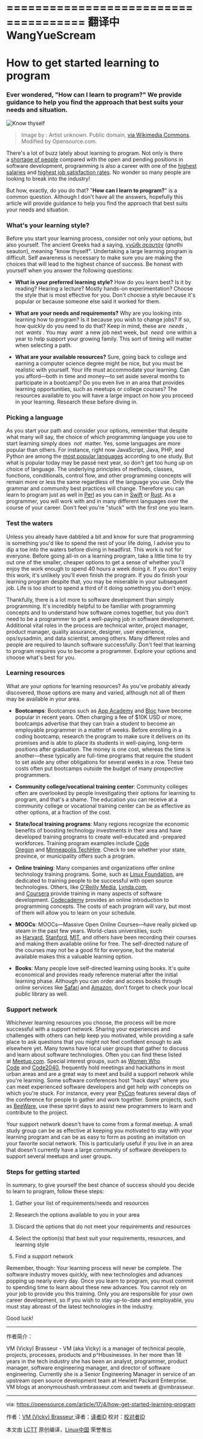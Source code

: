 =====================================
翻译中 WangYueScream
======================================


How to get started learning to program
============================================================

### Ever wondered, "How can I learn to program?" We provide guidance to help you find the approach that best suits your needs and situation.


![Know thyself](https://opensource.com/sites/default/files/styles/image-full-size/public/u23316/roman-know-thyself-osdc-lead.png?itok=oWuH8hRr "Know thyself")
>Image by : Artist unknown. Public domain, [via Wikimedia Commons][20]. Modified by Opensource.com.

There's a lot of buzz lately about learning to program. Not only is there a [shortage of people][21] compared with the open and pending positions in software development, programming is also a career with one of the [highest salaries][22] and [highest job satisfaction rates][23]. No wonder so many people are looking to break into the industry!

But how, exactly, do you do that? "**How can I learn to program?**" is a common question. Although I don't have all the answers, hopefully this article will provide guidance to help you find the approach that best suits your needs and situation.



### What's your learning style?

Before you start your learning process, consider not only your options, but also yourself. The ancient Greeks had a saying, [γνῶθι σεαυτόν][24] (gnothi seauton), meaning "know thyself". Undertaking a large learning program is difficult. Self awareness is necessary to make sure you are making the choices that will lead to the highest chance of success. Be honest with yourself when you answer the following questions:

*   **What is your preferred learning style?** How do you learn best? Is it by reading? Hearing a lecture? Mostly hands-on experimentation? Choose the style that is most effective for you. Don't choose a style because it's popular or because someone else said it worked for them.

*   **What are your needs and requirements?** Why are you looking into learning how to program? Is it because you wish to change jobs? If so, how quickly do you need to do that? Keep in mind, these are  _needs_ , not  _wants_ . You may  _want_  a new job next week, but  _need_  one within a year to help support your growing family. This sort of timing will matter when selecting a path.

*   **What are your available resources?** Sure, going back to college and earning a computer science degree might be nice, but you must be realistic with yourself. Your life must accommodate your learning. Can you afford—both in time and money—to set aside several months to participate in a bootcamp? Do you even live in an area that provides learning opportunities, such as meetups or college courses? The resources available to you will have a large impact on how you proceed in your learning. Research these before diving in.

### Picking a language

As you start your path and consider your options, remember that despite what many will say, the choice of which programming language you use to start learning simply does  _not_  matter. Yes, some languages are more popular than others. For instance, right now JavaScript, Java, PHP, and Python are among the [most popular languages][25] according to one study. But what is popular today may be passé next year, so don't get too hung up on choice of language. The underlying principles of methods, classes, functions, conditionals, control flow, and other programming concepts will remain more or less the same regardless of the language you use. Only the grammar and community best practices will change. Therefore you can learn to program just as well in [Perl][26] as you can in [Swift][27] or [Rust][28]. As a programmer, you will work with and in many different languages over the course of your career. Don't feel you're "stuck" with the first one you learn.

### Test the waters

Unless you already have dabbled a bit and know for sure that programming is something you'd like to spend the rest of your life doing, I advise you to dip a toe into the waters before diving in headfirst. This work is not for everyone. Before going all-in on a learning program, take a little time to try out one of the smaller, cheaper options to get a sense of whether you'll enjoy the work enough to spend 40 hours a week doing it. If you don't enjoy this work, it's unlikely you'll even finish the program. If you do finish your learning program despite that, you may be miserable in your subsequent job. Life is too short to spend a third of it doing something you don't enjoy.

Thankfully, there is a lot more to software development than simply programming. It's incredibly helpful to be familiar with programming concepts and to understand how software comes together, but you don't need to be a programmer to get a well-paying job in software development. Additional vital roles in the process are technical writer, project manager, product manager, quality assurance, designer, user experience, ops/sysadmin, and data scientist, among others. Many different roles and people are required to launch software successfully. Don't feel that learning to program requires you to become a programmer. Explore your options and choose what's best for you.

### Learning resources

What are your options for learning resources? As you've probably already discovered, those options are many and varied, although not all of them may be available in your area.

*   **Bootcamps**: Bootcamps such as [App Academy][5] and [Bloc][6] have become popular in recent years. Often charging a fee of $10K USD or more, bootcamps advertise that they can train a student to become an employable programmer in a matter of weeks. Before enrolling in a coding bootcamp, research the program to make sure it delivers on its promises and is able to place its students in well-paying, long-term positions after graduation. The money is one cost, whereas the time is another—these typically are full-time programs that require the student to set aside any other obligations for several weeks in a row. These two costs often put bootcamps outside the budget of many prospective programmers.

*   **Community college/vocational training center**: Community colleges often are overlooked by people investigating their options for learning to program, and that's a shame. The education you can receive at a community college or vocational training center can be as effective as other options, at a fraction of the cost.

*   **State/local training programs**: Many regions recognize the economic benefits of boosting technology investments in their area and have developed training programs to create well-educated and -prepared workforces. Training program examples include [Code Oregon][7] and [Minneapolis TechHire][8]. Check to see whether your state, province, or municipality offers such a program.

*   **Online training**: Many companies and organizations offer online technology training programs. Some, such as [Linux Foundation][9], are dedicated to training people to be successful with open source technologies. Others, like [O'Reilly Media][10], [Lynda.com][11], and [Coursera][12] provide training in many aspects of software development. [Codecademy][13] provides an online introduction to programming concepts. The costs of each program will vary, but most of them will allow you to learn on your schedule.

*   **MOOCs**: MOOCs—Massive Open Online Courses—have really picked up steam in the past few years. World-class universities, such as [Harvard][14], [Stanford][15], [MIT][16], and others have been recording their courses and making them available online for free. The self-directed nature of the courses may not be a good fit for everyone, but the material available makes this a valuable learning option.

*   **Books**: Many people love self-directed learning using books. It's quite economical and provides ready reference material after the initial learning phase. Although you can order and access books through online services like [Safari][17] and [Amazon][18], don't forget to check your local public library as well.

### Support network

Whichever learning resources you choose, the process will be more successful with a support network. Sharing your experiences and challenges with others can help keep you motivated, while providing a safe place to ask questions that you might not feel confident enough to ask elsewhere yet. Many towns have local user groups that gather to discuss and learn about software technologies. Often you can find these listed at [Meetup.com][29]. Special interest groups, such as [Women Who Code][30] and [Code2040][31], frequently hold meetings and hackathons in most urban areas and are a great way to meet and build a support network while you're learning. Some software conferences host "hack days" where you can meet experienced software developers and get help with concepts on which you're stuck. For instance, every year [PyCon][32] features several days of the conference for people to gather and work together. Some projects, such as [BeeWare][33], use these sprint days to assist new programmers to learn and contribute to the project.

Your support network doesn't have to come from a formal meetup. A small study group can be as effective at keeping you motivated to stay with your learning program and can be as easy to form as posting an invitation on your favorite social network. This is particularly useful if you live in an area that doesn't currently have a large community of software developers to support several meetups and user groups.

### Steps for getting started

In summary, to give yourself the best chance of success should you decide to learn to program, follow these steps:

1.  Gather your list of requirements/needs and resources

2.  Research the options available to you in your area

3.  Discard the options that do not meet your requirements and resources

4.  Select the option(s) that best suit your requirements, resources, and learning style

5.  Find a support network

Remember, though: Your learning process will never be complete. The software industry moves quickly, with new technologies and advances popping up nearly every day. Once you learn to program, you must commit to spending time to learn about these new advances. You cannot rely on your job to provide you this training. Only you are responsible for your own career development, so if you wish to stay up-to-date and employable, you must stay abreast of the latest technologies in the industry.

Good luck!

--------------------------------------------------------------------------------

作者简介：

VM (Vicky) Brasseur - VM (aka Vicky) is a manager of technical people, projects, processes, products and p^Hbusinesses. In her more than 18 years in the tech industry she has been an analyst, programmer, product manager, software engineering manager, and director of software engineering. Currently she is a Senior Engineering Manager in service of an upstream open source development team at Hewlett Packard Enterprise. VM blogs at anonymoushash.vmbrasseur.com and tweets at @vmbrasseur.

--------

via: https://opensource.com/article/17/4/how-get-started-learning-program

作者：[VM (Vicky) Brasseur  ][a]
译者：[译者ID](https://github.com/译者ID)
校对：[校对者ID](https://github.com/校对者ID)

本文由 [LCTT](https://github.com/LCTT/TranslateProject) 原创编译，[Linux中国](https://linux.cn/) 荣誉推出

[a]:https://opensource.com/users/vmbrasseur
[1]:https://opensource.com/tags/python?src=programming_resource_menu
[2]:https://opensource.com/tags/javascript?src=programming_resource_menu
[3]:https://opensource.com/tags/perl?src=programming_resource_menu
[4]:https://developers.redhat.com/?intcmp=7016000000127cYAAQ&src=programming_resource_menu
[5]:https://www.appacademy.io/
[6]:https://www.bloc.io/
[7]:http://codeoregon.org/
[8]:http://www.minneapolismn.gov/cped/metp/TechHire#start
[9]:https://training.linuxfoundation.org/
[10]:http://shop.oreilly.com/category/learning-path.do
[11]:https://www.lynda.com/
[12]:https://www.coursera.org/
[13]:https://www.codecademy.com/
[14]:https://www.edx.org/school/harvardx
[15]:http://online.stanford.edu/courses
[16]:https://ocw.mit.edu/index.htm
[17]:https://www.safaribooksonline.com/
[18]:https://amazon.com/
[19]:https://opensource.com/article/17/4/how-get-started-learning-program?rate=txl_aE6F2oOUSgQDveWFtrPWIbA1ULFwfOp017zV35M
[20]:https://commons.wikimedia.org/wiki/File:Roman-mosaic-know-thyself.jpg
[21]:http://www.techrepublic.com/article/report-40-of-employers-worldwide-face-talent-shortages-driven-by-it/
[22]:http://web.archive.org/web/20170328065655/http://www.businessinsider.com/highest-paying-jobs-in-america-2017-3/#-25
[23]:https://stackoverflow.com/insights/survey/2017/#career-satisfaction
[24]:https://en.wikipedia.org/wiki/Know_thyself
[25]:https://stackoverflow.com/insights/survey/2017/#most-popular-technologies
[26]:https://learn.perl.org/tutorials/
[27]:http://shop.oreilly.com/product/0636920045946.do
[28]:https://doc.rust-lang.org/book/
[29]:https://www.meetup.com/
[30]:https://www.womenwhocode.com/
[31]:http://www.code2040.org/
[32]:https://us.pycon.org/
[33]:http://pybee.org/
[34]:https://opensource.com/user/10683/feed
[35]:https://opensource.com/article/17/4/how-get-started-learning-program#comments
[36]:https://opensource.com/users/vmbrasseur
